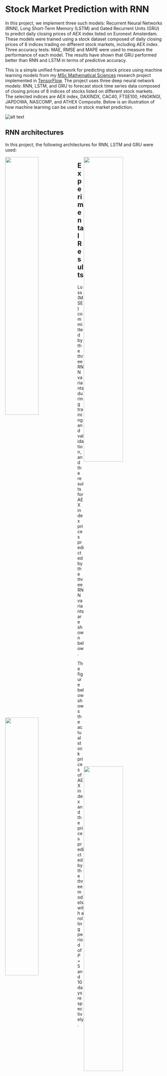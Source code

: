 # Stock Market Prediction with RNN
In this project, we implement three such models: Recurrent Neural Networks (RNN), Long
Short-Term Memory (LSTM) and Gated Recurrent Units (GRU) to predict daily closing prices of AEX
index listed on Euronext Amsterdam. These models were trained using a stock dataset composed of
daily closing prices of 8 indices trading on different stock markets, including AEX index. Three accuracy
tests: MAE, RMSE and MAPE were used to measure the performance of each model. The results have
shown that GRU performed better than RNN and LSTM in terms of predictive accuracy.

This is a simple unified framework for predicting stock prices using machine learning models from my [MSc Mathematical Sciences](https://drive.google.com/file/d/1PD7tn2eRz3VI0Xq71WBdmGFnBG7i5DLP/view?usp=sharing)  research project implemented in [TensorFlow](https://www.tensorflow.org). The project uses three deep neural network models: RNN, LSTM, and GRU to forecast stock time series data composed of closing prices of 8 indices of stocks listed on different stock markets. The selected indices are AEX index, DAXINDX, CAC40,
FTSE100, HNGKNGI, JAPDOWA, NASCOMP, and ATHEX Composite. Below is an illustration of how machine learning can be used in stock market prediction.

![alt text](https://drive.google.com/uc?id=1Pws9qssKrTc_PXQ7F_Q6NSPZjVJZDrVq) 

## RNN architectures
In this project, the following architectures for RNN, LSTM and GRU were used:
<div>
    <img src="https://drive.google.com/uc?id=1VbSAtIs5csGr6Sbj0a5mkyYzLnAJv2Y8" style="width: 46%; float: left;" />
    <img src="https://drive.google.com/uc?id=19HJkyy_Ki7zNj87PIliDnrMvjPsBlmar" style="width: 50%; float: right;" /> 
 </div>
 
## Experimental Results
Loss (MSE) committed by the three RNN variants during training and validation, and the results for AEX index prices predicted by the three RNN variants are shown below.
<div>
    <img src="https://drive.google.com/uc?id=1kNP2ZFQTzU-edRO3yXiLOCNB5JUIywtW" style="width: 46%; float: left;" />
    <img src="https://drive.google.com/uc?id=1aoQobTu0wJy_tWFBMpnFE-R8nZbb9klE" style="width: 50%; float: right;" /> 
 </div>

The figure below shows the actual stock prices of AEX index and the prices predicted by the three models with a rolling period of $P = 5$ and $10$ days respectively.

![alt text](https://drive.google.com/uc?id=1LJQ8xw1JC8VAW6ZdfnE5hgVspA8y2YTw)

After prediction was done on the test set, both the predicted and test target values were transformed back to real stock prices using the inverse linear transform function. The accuracy measures: MAE, RMSE, and MAPE are computed to evaluate the performance of each model. MAE, RMSE, and MAPE values for each of the three RNN models with a rolling period P = 5 and 10 days are shown in Tables 5.1a below.
![alt text](https://drive.google.com/uc?id=1FeQkxFoswFqAw50cyarFoSoSTWYw38Uh) 


## Running the code

### Dependencies
- TensorFlow
- Anaconda 3
- Python 3
- Any CPU/GPU-supported device

### Datasets
The historic stock prices dataset used in this project can be downloaded [here](https://drive.google.com/file/d/1R0IoeRv7bAw7rR4qsEDfn0rOyl7KpQp3/view?usp=sharing).

### License
Refer to the [LICENSE](https://github.com/naftalindeapo/OOD-Detection/blob/main/LICENSE).



